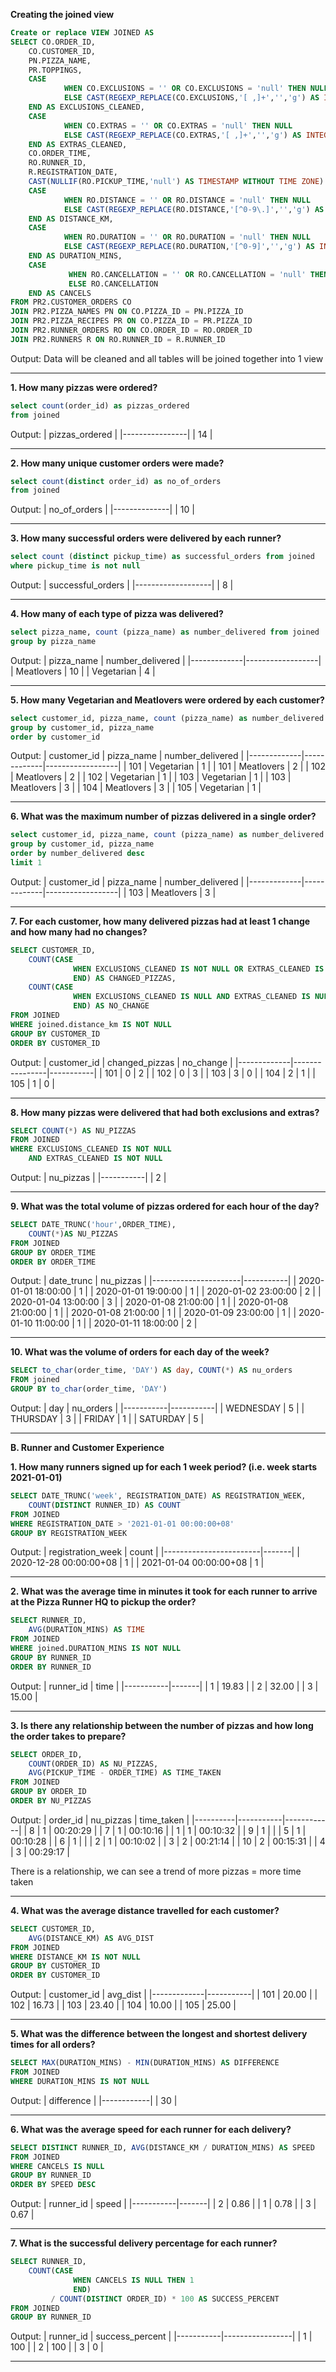 **Creating the joined view**

```sql
Create or replace VIEW JOINED AS
SELECT CO.ORDER_ID,
	CO.CUSTOMER_ID,
	PN.PIZZA_NAME,
	PR.TOPPINGS,
	CASE
            WHEN CO.EXCLUSIONS = '' OR CO.EXCLUSIONS = 'null' THEN NULL
            ELSE CAST(REGEXP_REPLACE(CO.EXCLUSIONS,'[ ,]+','','g') AS INTEGER)
	END AS EXCLUSIONS_CLEANED,
	CASE
            WHEN CO.EXTRAS = ''	OR CO.EXTRAS = 'null' THEN NULL
            ELSE CAST(REGEXP_REPLACE(CO.EXTRAS,'[ ,]+','','g') AS INTEGER)
	END AS EXTRAS_CLEANED,
	CO.ORDER_TIME,
	RO.RUNNER_ID,
	R.REGISTRATION_DATE,
	CAST(NULLIF(RO.PICKUP_TIME,'null') AS TIMESTAMP WITHOUT TIME ZONE) AS PICKUP_TIME,
	CASE
            WHEN RO.DISTANCE = '' OR RO.DISTANCE = 'null' THEN NULL
            ELSE CAST(REGEXP_REPLACE(RO.DISTANCE,'[^0-9\.]','','g') AS DECIMAL(7,2))
	END AS DISTANCE_KM,
	CASE
            WHEN RO.DURATION = '' OR RO.DURATION = 'null' THEN NULL
            ELSE CAST(REGEXP_REPLACE(RO.DURATION,'[^0-9]','','g') AS INTEGER)
	END AS DURATION_MINS,
	CASE
             WHEN RO.CANCELLATION = '' OR RO.CANCELLATION = 'null' THEN NULL
             ELSE RO.CANCELLATION
	END AS CANCELS
FROM PR2.CUSTOMER_ORDERS CO
JOIN PR2.PIZZA_NAMES PN ON CO.PIZZA_ID = PN.PIZZA_ID
JOIN PR2.PIZZA_RECIPES PR ON CO.PIZZA_ID = PR.PIZZA_ID
JOIN PR2.RUNNER_ORDERS RO ON CO.ORDER_ID = RO.ORDER_ID
JOIN PR2.RUNNERS R ON RO.RUNNER_ID = R.RUNNER_ID
```
Output:
Data will be cleaned and all tables will be joined together into 1 view

***


**1. How many pizzas were ordered?**

```sql
select count(order_id) as pizzas_ordered
from joined
```
Output:
| pizzas_ordered |
|----------------|
|       14       |

***

**2. How many unique customer orders were made?**

````sql
select count(distinct order_id) as no_of_orders
from joined
````
Output:
| no_of_orders |
|--------------|
|      10      |

***

**3. How many successful orders were delivered by each runner?**

````sql
select count (distinct pickup_time) as successful_orders from joined
where pickup_time is not null
````
Output:
| successful_orders |
|-------------------|
|         8         |

***

**4. How many of each type of pizza was delivered?**

````sql
select pizza_name, count (pizza_name) as number_delivered from joined
group by pizza_name
````
Output:
| pizza_name  | number_delivered |
|-------------|------------------|
| Meatlovers  | 10               |
| Vegetarian  | 4                |

***

**5. How many Vegetarian and Meatlovers were ordered by each customer?**

```sql
select customer_id, pizza_name, count (pizza_name) as number_delivered from joined
group by customer_id, pizza_name
order by customer_id
```
Output:
| customer_id | pizza_name  | number_delivered |
|-------------|-------------|------------------|
| 101         | Vegetarian  | 1                |
| 101         | Meatlovers  | 2                |
| 102         | Meatlovers  | 2                |
| 102         | Vegetarian  | 1                |
| 103         | Vegetarian  | 1                |
| 103         | Meatlovers  | 3                |
| 104         | Meatlovers  | 3                |
| 105         | Vegetarian  | 1                |


***

**6. What was the maximum number of pizzas delivered in a single order?**

```sql
select customer_id, pizza_name, count (pizza_name) as number_delivered from joined
group by customer_id, pizza_name
order by number_delivered desc
limit 1
```
Output:
| customer_id | pizza_name  | number_delivered |
|-------------|-------------|------------------|
| 103         | Meatlovers  | 3                |

***

**7. For each customer, how many delivered pizzas had at least 1 change and how many had no changes?**

````sql
SELECT CUSTOMER_ID,
	COUNT(CASE
              WHEN EXCLUSIONS_CLEANED IS NOT NULL OR EXTRAS_CLEANED IS NOT NULL THEN 1
              END) AS CHANGED_PIZZAS,
	COUNT(CASE
              WHEN EXCLUSIONS_CLEANED IS NULL AND EXTRAS_CLEANED IS NULL THEN 1
              END) AS NO_CHANGE
FROM JOINED
WHERE joined.distance_km IS NOT NULL
GROUP BY CUSTOMER_ID
ORDER BY CUSTOMER_ID
````
Output:
| customer_id | changed_pizzas | no_change |
|-------------|----------------|-----------|
| 101         | 0              | 2         |
| 102         | 0              | 3         |
| 103         | 3              | 0         |
| 104         | 2              | 1         |
| 105         | 1              | 0         |

***

**8. How many pizzas were delivered that had both exclusions and extras?**

```sql
SELECT COUNT(*) AS NU_PIZZAS
FROM JOINED
WHERE EXCLUSIONS_CLEANED IS NOT NULL
	AND EXTRAS_CLEANED IS NOT NULL
```
Output:
| nu_pizzas |
|-----------|
|     2     |

***

**9. What was the total volume of pizzas ordered for each hour of the day?**

```sql
SELECT DATE_TRUNC('hour',ORDER_TIME),
	COUNT(*)AS NU_PIZZAS
FROM JOINED
GROUP BY ORDER_TIME
ORDER BY ORDER_TIME
```
Output:
| date_trunc           | nu_pizzas |
|----------------------|-----------|
| 2020-01-01 18:00:00  | 1         |
| 2020-01-01 19:00:00  | 1         |
| 2020-01-02 23:00:00  | 2         |
| 2020-01-04 13:00:00  | 3         |
| 2020-01-08 21:00:00  | 1         |
| 2020-01-08 21:00:00  | 1         |
| 2020-01-08 21:00:00  | 1         |
| 2020-01-09 23:00:00  | 1         |
| 2020-01-10 11:00:00  | 1         |
| 2020-01-11 18:00:00  | 2         |
***

**10. What was the volume of orders for each day of the week?**

```sql
SELECT to_char(order_time, 'DAY') AS day, COUNT(*) AS nu_orders
FROM joined
GROUP BY to_char(order_time, 'DAY')
```
Output:
| day       | nu_orders |
|-----------|-----------|
| WEDNESDAY | 5         |
| THURSDAY  | 3         |
| FRIDAY    | 1         |
| SATURDAY  | 5         |
***


**B. Runner and Customer Experience**

**1. How many runners signed up for each 1 week period? (i.e. week starts 2021-01-01)**
```sql
SELECT DATE_TRUNC('week', REGISTRATION_DATE) AS REGISTRATION_WEEK,
	COUNT(DISTINCT RUNNER_ID) AS COUNT
FROM JOINED
WHERE REGISTRATION_DATE > '2021-01-01 00:00:00+08'
GROUP BY REGISTRATION_WEEK
```
Output:
| registration_week      | count |
|------------------------|-------|
| 2020-12-28 00:00:00+08 | 1     |
| 2021-01-04 00:00:00+08 | 1     |
***

**2. What was the average time in minutes it took for each runner to arrive at the Pizza Runner HQ to pickup the order?**
```sql
SELECT RUNNER_ID,
	AVG(DURATION_MINS) AS TIME
FROM JOINED
WHERE joined.DURATION_MINS IS NOT NULL
GROUP BY RUNNER_ID
ORDER BY RUNNER_ID
```
Output:
| runner_id | time  |
|-----------|-------|
| 1         | 19.83 |
| 2         | 32.00 |
| 3         | 15.00 |

***

**3. Is there any relationship between the number of pizzas and how long the order takes to prepare?**
```sql
SELECT ORDER_ID,
	COUNT(ORDER_ID) AS NU_PIZZAS,
	AVG(PICKUP_TIME - ORDER_TIME) AS TIME_TAKEN
FROM JOINED
GROUP BY ORDER_ID
ORDER BY NU_PIZZAS
```
Output:
| order_id | nu_pizzas | time_taken |
|----------|-----------|------------|
| 8        | 1         | 00:20:29   |
| 7        | 1         | 00:10:16   |
| 1        | 1         | 00:10:32   |
| 9        | 1         |            |
| 5        | 1         | 00:10:28   |
| 6        | 1         |            |
| 2        | 1         | 00:10:02   |
| 3        | 2         | 00:21:14   |
| 10       | 2         | 00:15:31   |
| 4        | 3         | 00:29:17   |

There is a relationship, we can see a trend of more pizzas = more time taken
***

**4. What was the average distance travelled for each customer?**
```sql
SELECT CUSTOMER_ID,
	AVG(DISTANCE_KM) AS AVG_DIST
FROM JOINED
WHERE DISTANCE_KM IS NOT NULL
GROUP BY CUSTOMER_ID
ORDER BY CUSTOMER_ID
```
Output:
| customer_id | avg_dist  |
|-------------|-----------|
| 101         | 20.00     |
| 102         | 16.73     |
| 103         | 23.40     |
| 104         | 10.00     |
| 105         | 25.00     |

***

**5. What was the difference between the longest and shortest delivery times for all orders?**
```sql
SELECT MAX(DURATION_MINS) - MIN(DURATION_MINS) AS DIFFERENCE
FROM JOINED
WHERE DURATION_MINS IS NOT NULL
```
Output:
| difference |
|------------|
|     30     |

***

**6. What was the average speed for each runner for each delivery?**
```sql
SELECT DISTINCT RUNNER_ID, AVG(DISTANCE_KM / DURATION_MINS) AS SPEED
FROM JOINED
WHERE CANCELS IS NULL
GROUP BY RUNNER_ID
ORDER BY SPEED DESC
```
Output:
| runner_id | speed |
|-----------|-------|
| 2         | 0.86  |
| 1         | 0.78  |
| 3         | 0.67  |

***

**7. What is the successful delivery percentage for each runner?**
```sql
SELECT RUNNER_ID,
	COUNT(CASE
              WHEN CANCELS IS NULL THEN 1
              END)
         / COUNT(DISTINCT ORDER_ID) * 100 AS SUCCESS_PERCENT
FROM JOINED
GROUP BY RUNNER_ID
```
Output:
| runner_id | success_percent |
|-----------|-----------------|
| 1         | 100             |
| 2         | 100             |
| 3         | 0               |

***
